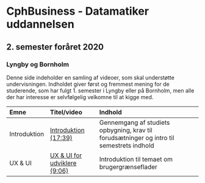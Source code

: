 # CphBusiness - Datamatiker uddannelsen
## 2. semester foråret 2020
### Lyngby og Bornholm

Denne side indeholder en samling af videoer, som skal understøtte undervisningen. Indholdet giver først og fremmest mening for de studerende, som har fulgt 1. semester i Lyngby eller på Bornholm, men alle der har interesse er selvfølgelig velkomne til at kigge med.

| Emne   | Titel/video          | Indhold                  |
| :----  | :----------    | :------------------------| 
| Introduktion   | [Introduktion (17:39)](https://youtu.be/kTNOnOxkfDo) | Gennemgang af studiets opbygning, krav til forudsætninger og intro til semestrets indhold  |
| UX & UI   | [UX & UI for udviklere (9:06)](https://www.youtube.com/watch?v=suxPabcaALQ) | Introduktion til temaet om brugergrænseflader  |





